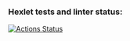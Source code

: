 ### Hexlet tests and linter status:
[![Actions Status](https://github.com/Auqpiro/frontend-project-12/workflows/hexlet-check/badge.svg)](https://github.com/Auqpiro/frontend-project-12/actions)